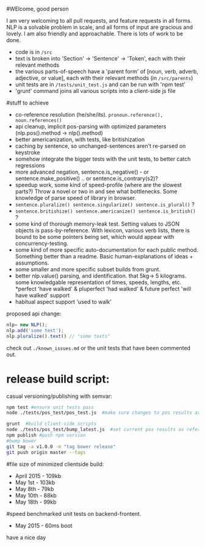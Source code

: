#WElcome, good person

I am very welcoming to all pull requests, and feature requests in all forms.
NLP is a solvable problem in scale, and all forms of input are gracious and lovely. I am also friendly and approachable. There is lots of work to be done.

* code is in ```/src```
* text is broken into 'Section' -> 'Sentence' -> 'Token', each with their relevant methods
* the various parts-of-speech have a 'parent form' of [noun, verb, adverb, adjective, or value], each with their relevant methods (in ```/src/parents```)
* unit tests are in ```/tests/unit_test.js``` and can be run with 'npm test'
* 'grunt' command joins all various scripts into a client-side js file

#stuff to achieve
* co-reference resolution (he/she/its). ```pronoun.reference(), noun.references()```
* api cleanup, implicit pos-parsing with optimized parameters (nlp.pos().method -> nlp().method)
* better americanization, with tests, like britishization
* caching by sentence, so unchanged-sentences aren't re-parsed on keystroke
* somehow integrate the bigger tests with the unit tests, to better catch regressions
* more advanced negation, sentence.is_negative() - or sentence.make_positive() .. or sentence.is_contrary(s2)?
* speedup work, some kind of speed-profile (where are the slowest parts?) Throw a novel or two in and see what bottlenecks. Some knowledge of parse speed of library in browser.
* ```sentence.pluralize() sentence.singularize() sentence.is_plural()``` ?
* ```sentence.britishize() sentence.americanize() sentence.is_british()``` ?
* some kind of thorough memory-leak test. Setting values to JSON objects is pass-by-reference. With lexicon, various verb lists, there is bound to be some pointers being set, which would appear with concurrency-testing.
* some kind of more specific auto-documentation for each public method. Something better than a readme. Basic human-explanations of ideas + assumptions.
* some smaller and more specific subset builds from grunt.
* better nlp.value() parsing, and identification. that 5kg-> 5 kilograms. some knowledgable representation of times, speeds, lengths, etc.
*perfect 'have walked' & pluperfect 'had walked' & future perfect 'will have walked' support
* habitual aspect support 'used to walk'

proposed api change:
```javascript
nlp= new NLP();
nlp.add('some text');
nlp.pluralize().text() // "some texts"
```
check out ```./known_issues.md``` or the unit tests that have been  commented out.

# release build script:
casual versioning/publishing with semvar:

```bash
npm test #ensure unit tests pass
node ./tests/pos_test/pos_test.js  #make sure changes to pos results are sane

grunt  #build client-side scripts
node ./tests/pos_test/bump_latest.js  #set current pos results as reference data
npm publish #push npm version
#bump bower
git tag -a v1.0.0 -m "tag bower release"
git push origin master --tags
```

#file size
of minimized clientside build:
* April 2015 - 109kb
* May 1st - 103kb
* May 8th - 79kb
* May 10th - 88kb
* May 18th - 99kb

#speed
benchmarked unit tests on backend-frontent.
* May 2015 - 60ms boot

have a nice day
